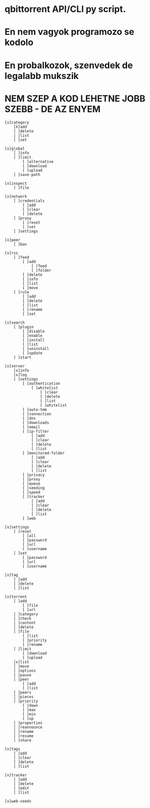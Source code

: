 # qbittorrent API/CLI py script.
# 
# En nem vagyok programozo se kodolo
# En probalkozok, szenvedek de legalabb mukszik

# NEM SZEP A KOD LEHETNE JOBB SZEBB - DE AZ ENYEM


```
[x]category
	[X]add
	[ ]delete
	[ ]list
	[ ]set		
```

```
[x]global
	[ ]info 
	[ ]limit
		[ ]alternative
		[ ]download
		[ ]upload
	[ ]save-path
```

```
[x]inspect
	[ ]file
```

```
[x]network
	[ ]credentials
		[ ]add
		[ ]clear
		[ ]delete
	[ ]proxy
		[ ]reset
		[ ]set
	[ ]settings
```

```
[x]peer
	[ ]ban
```

```
[x]rss
	[ ]feed
		[ ]add
			[ ]feed
			[ ]folder
		[ ]delete
		[ ]info
		[ ]list
		[ ]move
	[ ]rule
		[ ]add
		[ ]delete
		[ ]list
		[ ]rename
		[ ]set
```

```
[x]search
	[ ]plugin
		[ ]disable
		[ ]enable
		[ ]install
		[ ]list
		[ ]uninstall
		[ ]update
	[ ]start
```

```
[x]server
	[x]info
	[x]log
	[ ]settings
		[ ]authentication
			[ ]whitelist
				[ ]clear
				[ ]delete
				[ ]list
				[ ]whitelist
		[ ]auto-tmm
		[ ]connection
		[ ]dns
		[ ]downloads
		[ ]email
		[ ]ip-filter
			[ ]add
			[ ]clear
			[ ]delete
			[ ]list
		[ ]monitored-folder
			[ ]add
			[ ]clear
			[ ]delete
			[ ]list
		[ ]privacy
		[ ]proxy
		[ ]queue
		[ ]seeding
		[ ]speed
		[ ]tracker
			[ ]add
			[ ]clear
			[ ]delete
			[ ]list
		[ ]web
```

```
[x]settings
	[ ]reset
		[ ]all
		[ ]password
		[ ]url
		[ ]username
	[ ]set
		[ ]password
		[ ]url
		[ ]username
```

```
[x]tag
	[ ]add
	[ ]delete
	[ ]list
```

```
[x]torrent
	[ ]add
		[ ]file
		[ ]url
	[ ]category
	[ ]check
	[ ]content
	[ ]delete
	[ ]file
		[ ]list
		[ ]priority
		[ ]rename
	[ ]limit
		[ ]download
		[ ]upload
	[x]list
	[ ]move
	[ ]options
	[ ]pause
	[ ]peer
		[ ]add
		[ ]list
	[ ]peers
	[ ]pieces
	[ ]priority
		[ ]down
		[ ]max
		[ ]min
		[ ]up
	[ ]properties
	[ ]reannounce
	[ ]rename
	[ ]resume
	[ ]share
```

```
[x]tags
	[ ]add
	[ ]clear
	[ ]delete
	[ ]list
```

```
[x]tracker
	[ ]add
	[ ]delete
	[ ]edit
	[ ]list

[x]web-seeds
```